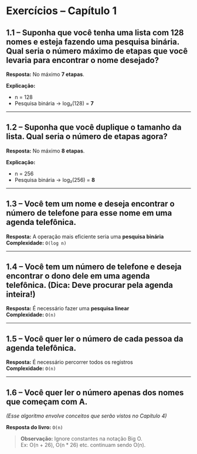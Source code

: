 # Exercícios – Capítulo 1

## 1.1 – Suponha que você tenha uma lista com 128 nomes e esteja fazendo uma pesquisa binária. Qual seria o número máximo de etapas que você levaria para encontrar o nome desejado?

**Resposta:** No máximo **7 etapas**.

**Explicação:**
- n = 128
- Pesquisa binária → log₂(128) = **7**

---

## 1.2 – Suponha que você duplique o tamanho da lista. Qual seria o número de etapas agora?

**Resposta:** No máximo **8 etapas**.

**Explicação:**
- n = 256
- Pesquisa binária → log₂(256) = **8**

---

## 1.3 – Você tem um nome e deseja encontrar o número de telefone para esse nome em uma agenda telefônica.

**Resposta:** A operação mais eficiente seria uma **pesquisa binária**  
**Complexidade:** `O(log n)`

---

## 1.4 – Você tem um número de telefone e deseja encontrar o dono dele em uma agenda telefônica. (Dica: Deve procurar pela agenda inteira!)

**Resposta:** É necessário fazer uma **pesquisa linear**  
**Complexidade:** `O(n)`

---

## 1.5 – Você quer ler o número de cada pessoa da agenda telefônica.

**Resposta:** É necessário percorrer todos os registros  
**Complexidade:** `O(n)`

---

## 1.6 – Você quer ler o número apenas dos nomes que começam com A.  
*(Esse algoritmo envolve conceitos que serão vistos no Capítulo 4)*

**Resposta do livro:** `O(n)`

> **Observação:** Ignore constantes na notação Big O.  
> Ex: O(n + 26), O(n * 26) etc. continuam sendo O(n).